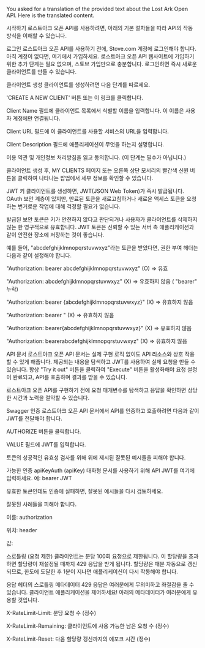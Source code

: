 You asked for a translation of the provided text about the Lost Ark Open API. Here is the translated content.

시작하기
로스트아크 오픈 API를 사용하려면, 아래의 기본 절차들을 따라 API의 작동 방식을 이해할 수 있습니다.

로그인
로스트아크 오픈 API를 사용하기 전에, Stove.com 계정에 로그인해야 합니다. 아직 계정이 없다면, 여기에서 가입하세요. 로스트아크 오픈 API 웹사이트에 가입하기 위한 추가 단계는 필요 없으며, 스토브 가입만으로 충분합니다. 로그인하면 즉시 새로운 클라이언트를 만들 수 있습니다.

클라이언트 생성
클라이언트를 생성하려면 다음 단계를 따르세요.

'CREATE A NEW CLIENT' 버튼 또는 이 링크를 클릭합니다.

Client Name 필드에 클라이언트 목록에서 식별할 이름을 입력합니다. 이 이름은 사용자 계정에만 연결됩니다.

Client URL 필드에 이 클라이언트를 사용할 서비스의 URL을 입력합니다.

Client Description 필드에 애플리케이션이 무엇을 하는지 설명합니다.

이용 약관 및 개인정보 처리방침을 읽고 동의합니다. (이 단계는 필수가 아닙니다.)

클라이언트 생성 후, MY CLIENTS 페이지 또는 오른쪽 상단 모서리의 빨간색 신원 버튼을 클릭하여 나타나는 팝업에서 세부 정보를 확인할 수 있습니다.

JWT 키
클라이언트를 생성하면, JWT(JSON Web Token)가 즉시 발급됩니다. OAuth 보안 계층이 있지만, 만료된 토큰을 새로고침하거나 새로운 액세스 토큰을 요청하는 번거로운 작업에 대해 걱정할 필요가 없습니다.

발급된 보안 토큰은 키가 안전하지 않다고 판단되거나 사용자가 클라이언트를 삭제하지 않는 한 영구적으로 유효합니다. JWT 토큰은 신뢰할 수 있는 서버 측 애플리케이션과 같이 안전한 장소에 저장하는 것이 좋습니다.

예를 들어, "abcdefghijklmnopqrstuvwxyz"라는 토큰을 받았다면, 권한 부여 헤더는 다음과 같이 설정해야 합니다.

"Authorization: bearer abcdefghijklmnopqrstuvwxyz" (O) => 유효

"Authorization: abcdefghijklmnopqrstuvwxyz" (X) => 유효하지 않음 ( "bearer" 누락)

"Authorization: bearer {abcdefghijklmnopqrstuvwxyz}" (X) => 유효하지 않음

"Authorization: bearer <abcdefghijklmnopqrstuvwxyz>" (X) => 유효하지 않음

"Authorization: bearer{abcdefghijklmnopqrstuvwxyz}" (X) => 유효하지 않음

"Authorization: bearerabcdefghijklmnopqrstuvwxyz" (X) => 유효하지 않음

API 문서
로스트아크 오픈 API 문서는 실제 구현 로직 없이도 API 리소스와 상호 작용할 수 있게 해줍니다. 제공되는 내용을 탐색하고 JWT를 사용하여 실제 요청을 만들 수 있습니다. 항상 "Try it out" 버튼을 클릭하여 "Execute" 버튼을 활성화해야 요청 설정이 완료되고, API를 호출하며 결과를 받을 수 있습니다.

로스트아크 오픈 API를 구현하기 전에 요청 매개변수를 탐색하고 응답을 확인하면 상당한 시간과 노력을 절약할 수 있습니다.

Swagger 인증
로스트아크 오픈 API 문서에서 API를 인증하고 호출하려면 다음과 같이 JWT를 전달해야 합니다.

AUTHORIZE 버튼을 클릭합니다.

VALUE 필드에 JWT를 입력합니다.

토큰의 성공적인 유효성 검사를 위해 위에 제시된 잘못된 예시들을 피해야 합니다.

가능한 인증
apiKeyAuth (apiKey)
대화형 문서를 사용하기 위해 API JWT를 여기에 입력하세요.
예: bearer JWT

유효한 토큰인데도 인증에 실패하면, 잘못된 예시들을 다시 검토하세요.

잘못된 사례들을 피해야 합니다.

이름: authorization

위치: header

값:

스로틀링 (요청 제한)
클라이언트는 분당 100회 요청으로 제한됩니다. 이 할당량을 초과하면 할당량이 재설정될 때까지 429 응답을 받게 됩니다. 할당량은 매분 자동으로 갱신되므로, 한도에 도달한 후 1분이 지나면 애플리케이션이 다시 작동해야 합니다.

응답 헤더의 스로틀링 메타데이터
429 응답은 여러분에게 무의미하고 좌절감을 줄 수 있습니다. 클라이언트 애플리케이션을 제어하세요! 아래의 메타데이터가 여러분에게 유용할 것입니다.

X-RateLimit-Limit: 분당 요청 수 (정수)

X-RateLimit-Remaining: 클라이언트에 사용 가능한 남은 요청 수 (정수)

X-RateLimit-Reset: 다음 할당량 갱신까지의 에포크 시간 (정수)
